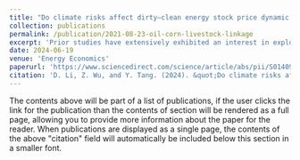 ```yaml
---
title: "Do climate risks affect dirty–clean energy stock price dynamic correlations?"
collection: publications
permalink: /publication/2021-08-23-oil-corn-livestock-linkage
excerpt: 'Prior studies have extensively exhibited an interest in exploring the connectedness between dirty and clean energy stock prices alongside the drivers of such price connectedness, shedding light on hedging strategies for finance practitioners. Nevertheless, no empirical research has examined whether climate risks, the emerging indicator for investors to handle the divestment of dirty energy stocks, have affected the time-varying dirty-clean energy equity price nexus. This study fills this gap by innovatively identifying dynamic conditional correlations (DCCs) between dirty and clean energy stock prices. an ARDL/NARDL model is applied to assess whether the climate risks affect such correlations by controlling for business cycles, funding liquidity, USD values, and oil market sentiments. Overall, we detect an undeniable negative impact of climate risks on the positive dirty-clean energy stock price dynamic correlations. Additionally , the NARDL model results reveal that a rise in federal fund rates exerts higher effects on the dirty-clean energy stock price comovements. estment.'
date: 2024-06-19
venue: 'Energy Economics'
paperurl: 'https://www.sciencedirect.com/science/article/abs/pii/S0140988324004213'
citation: 'D. Li, Z. Wu, and Y. Tang. (2024). &quot;Do climate risks affect dirty-clean energy stock price dynamic correlations? &quot; <i>Energy Economics</i>. 136: 107713.'
---
```


The contents above will be part of a list of publications, if the user clicks the link for the publication than the contents of section will be rendered as a full page, allowing you to provide more information about the paper for the reader. When publications are displayed as a single page, the contents of the above "citation" field will automatically be included below this section in a smaller font.
